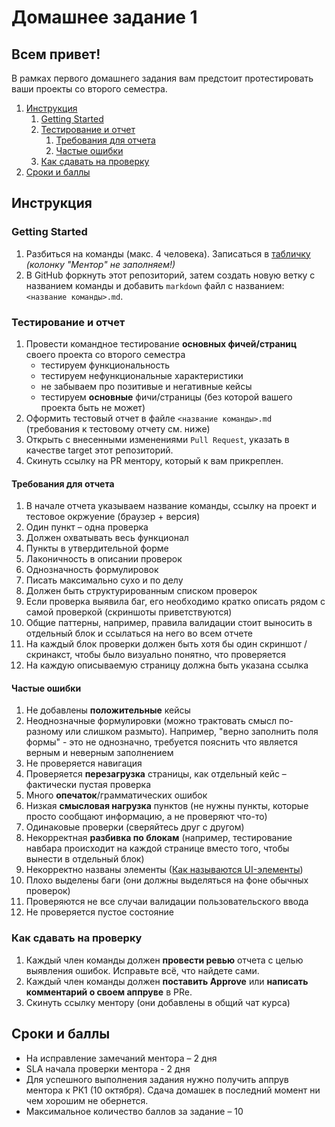 # Домашнее задание 1

## Всем привет!

В рамках первого домашнего задания вам предстоит протестировать ваши проекты со второго семестра.

1. [Инструкция](#инструкция)
   1. [Getting Started](#getting-started)
   2. [Тестирование и отчет](#тестирование-и-отчет)
      1. [Требования для отчета](#требования-для-отчета)
      2. [Частые ошибки](#частые-ошибки)
   3. [Как сдавать на проверку](#как-сдавать-на-проверку)
2. [Сроки и баллы](#сроки-и-баллы)

## Инструкция

### Getting Started
1. Разбиться на команды (макс. 4 человека). Записаться в [табличку](https://docs.google.com/spreadsheets/d/14IFp73eOYVpEGogc6CKp1eomw8HU0_yG7pmuIGolbds/edit?usp=sharing) *(колонку "Ментор" не заполняем!)*
2. В GitHub форкнуть этот репозиторий, затем создать новую ветку с названием команды и добавить `markdown` файл с названием: `<название команды>.md`.

### Тестирование и отчет
1. Провести командное тестирование **основных фичей/страниц** своего проекта со второго семестра
   - тестируем функциональность
   - тестируем нефункциональные характеристики
   - не забываем про позитивые и негативные кейсы
   - тестируем **основные** фичи/страницы (без которой вашего проекта быть не может)
2. Оформить тестовый отчет в файле `<название команды>.md` (требования к тестовому отчету см. ниже)
3. Открыть с внесенными изменениями `Pull Request`, указать в качестве target этот репозиторий.
4. Скинуть ссылку на PR ментору, который к вам прикреплен.

#### Требования для отчета

1. В начале отчета указываем название команды, ссылку на проект и тестовое окржуение (браузер + версия)
2. Один пункт – одна проверка
3. Должен охватывать весь функционал
4. Пункты в утвердительной форме
5. Лаконичность в описании проверок
6. Однозначность формулировок
7. Писать максимально сухо и по делу
8. Должен быть структурированным списком проверок
9. Если проверка выявила баг, его необходимо кратко описать рядом с самой проверкой (скриншоты приветствуются)
10. Общие паттерны, например, правила валидации стоит выносить в отдельный блок и ссылаться на него во всем отчете
11. На каждый блок проверки должен быть хотя бы один скриншот / скринакст, чтобы было визуально понятно, что проверяется
12. На каждую описываемую страницу должна быть указана ссылка

#### Частые ошибки
1. Не добавлены **положительные** кейсы
2. Неоднозначные формулировки (можно трактовать смысл по-разному или слишком размыто). Например, "верно заполнить поля формы" - это не однозначно, требуется пояснить что является верным и неверным заполнением
3. Не проверяется навигация
4. Проверяется **перезагрузка** страницы, как отдельный кейс – фактически пустая проверка
5. Много **опечаток**/грамматических ошибок
6. Низкая **смысловая нагрузка** пунктов (не нужны пункты, которые просто сообщают информацию, а не проверяют что-то)
7. Одинаковые проверки (сверяйтесь друг с другом)
8. Некорректная **разбивка по блокам** (например, тестирование навбара происходит на каждой странице вместо того, чтобы вынести в отдельный блок)
9. Некорректно названы элементы ([Как называются UI-элементы](https://telegra.ph/UI-elements-07-05))
10. Плохо выделены баги (они должны выделяться на фоне обычных проверок)
11. Проверяются не все случаи валидации пользовательского ввода
12. Не проверяется пустое состояние

### Как сдавать на проверку
1. Каждый член команды должен **провести ревью** отчета с целью выявления ошибок. Исправьте всё, что найдете сами.
2. Каждый член команды должен **поставить Approve** или **написать комментарий о своем аппруве** в PRe.
3. Скинуть ссылку ментору (они добавлены в общий чат курса)


## Сроки и баллы
- На исправление замечаний ментора – 2 дня
- SLA начала проверки ментора - 2 дня
- Для успешного выполнения задания нужно получить аппрув ментора к РК1 (10 октября). Сдача домашек в последний момент ни чем хорошим не обернется.
- Максимальное количество баллов за задание – 10

